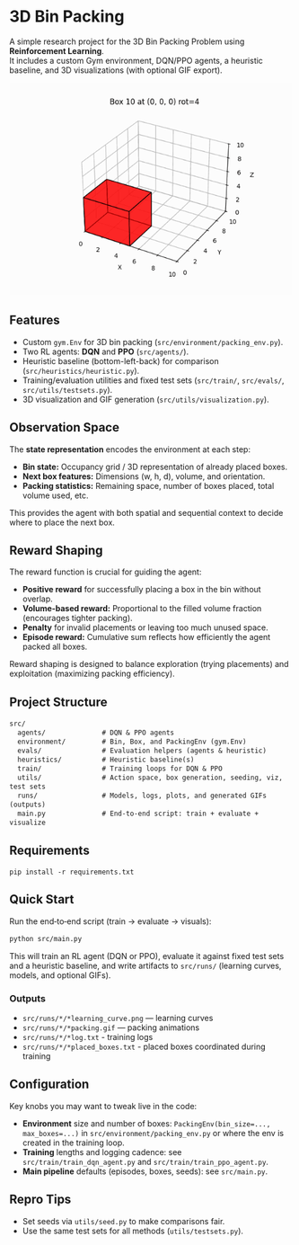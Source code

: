# 3D Bin Packing

A simple research project for the 3D Bin Packing Problem using **Reinforcement Learning**.  
It includes a custom Gym environment, DQN/PPO agents, a heuristic baseline, and 3D visualizations (with optional GIF export).

![Training curve](runs/ppo/ppo_5000steps.gif)

## Features
- Custom `gym.Env` for 3D bin packing (`src/environment/packing_env.py`).
- Two RL agents: **DQN** and **PPO** (`src/agents/`).
- Heuristic baseline (bottom-left-back) for comparison (`src/heuristics/heuristic.py`).
- Training/evaluation utilities and fixed test sets (`src/train/`, `src/evals/`, `src/utils/testsets.py`).
- 3D visualization and GIF generation (`src/utils/visualization.py`).

## Observation Space
The **state representation** encodes the environment at each step:
- **Bin state:** Occupancy grid / 3D representation of already placed boxes.
- **Next box features:** Dimensions (w, h, d), volume, and orientation.
- **Packing statistics:** Remaining space, number of boxes placed, total volume used, etc.

This provides the agent with both spatial and sequential context to decide where to place the next box.

## Reward Shaping
The reward function is crucial for guiding the agent:
- **Positive reward** for successfully placing a box in the bin without overlap.  
- **Volume‑based reward:** Proportional to the filled volume fraction (encourages tighter packing).  
- **Penalty** for invalid placements or leaving too much unused space.  
- **Episode reward:** Cumulative sum reflects how efficiently the agent packed all boxes.

Reward shaping is designed to balance exploration (trying placements) and exploitation (maximizing packing efficiency).

## Project Structure
```
src/
  agents/              # DQN & PPO agents
  environment/         # Bin, Box, and PackingEnv (gym.Env)
  evals/               # Evaluation helpers (agents & heuristic)
  heuristics/          # Heuristic baseline(s)
  train/               # Training loops for DQN & PPO
  utils/               # Action space, box generation, seeding, viz, test sets
  runs/                # Models, logs, plots, and generated GIFs (outputs)
  main.py              # End‑to‑end script: train + evaluate + visualize
```

## Requirements
```
pip install -r requirements.txt
```

## Quick Start
Run the end‑to‑end script (train → evaluate → visuals):
```bash
python src/main.py
```
This will train an RL agent (DQN or PPO), evaluate it against fixed test sets and a heuristic baseline, and write artifacts to `src/runs/` (learning curves, models, and optional GIFs).

### Outputs
- `src/runs/*/*learning_curve.png` — learning curves
- `src/runs/*/*packing.gif` — packing animations
- `src/runs/*/*log.txt` - training logs
- `src/runs/*/*placed_boxes.txt` - placed boxes coordinated during training

## Configuration
Key knobs you may want to tweak live in the code:
- **Environment** size and number of boxes: `PackingEnv(bin_size=..., max_boxes=...)` in `src/environment/packing_env.py` or where the env is created in the training loop.
- **Training** lengths and logging cadence: see `src/train/train_dqn_agent.py` and `src/train/train_ppo_agent.py`.
- **Main pipeline** defaults (episodes, boxes, seeds): see `src/main.py`.

## Repro Tips
- Set seeds via `utils/seed.py` to make comparisons fair.
- Use the same test sets for all methods (`utils/testsets.py`).
